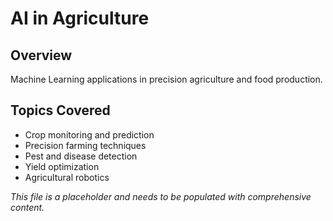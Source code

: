 # AI in Agriculture

## Overview
Machine Learning applications in precision agriculture and food production.

## Topics Covered
- Crop monitoring and prediction
- Precision farming techniques
- Pest and disease detection
- Yield optimization
- Agricultural robotics

*This file is a placeholder and needs to be populated with comprehensive content.* 